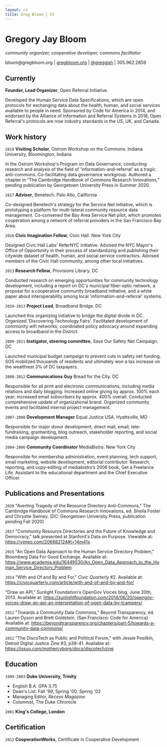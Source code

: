 ```yaml
---
layout: cv
title: Greg Bloom | CV
---
```

# Gregory Jay Bloom
<i>community organizer, cooperative developer, commons facilitator</i>

<div id="webaddress">
<a mailto="bloom@gregbloom.org">bloom@gregbloom.org</a>
| <a href="http://gregbloom.org">gregbloom.org</a> | <a href="http://twitter.com/greggish">@greggish</a> | 305.962.2859
</div>


## Currently

__Founder, Lead Organizer__, Open Referral Initiative. 

Developed the Human Service Data Specifications, which are open protocols for exchanging data about the health, human, and social services available to people in need. Sponsored by Code for America in 2014, and endorsed by the Alliance of Information and Referral Systems in 2018, Open Referral's protocols are now industry standards in the US, UK, and Canada. 


## Work history

`2019`
__Visiting Scholar__, Ostrom Workshop on the Commons. Indiana University, Bloomington, Indiana

In the Ostrom Workshop's Program on Data Governance, conducting research and analysis of the field of 'information-and-referral' as a tragic anti-commons. Co-facilitating data governance workgroup. Authored a chapter in “The Cambridge Handbook of Commons Research Innovations,” pending publication by Georgetown University Press in Summer 2020.



`2017`
__Advisor__, Benetech. Palo Alto, California

Co-designed Benetech's strategy for the Service Net Initiative, which is prototyping a platform for multi-lateral community resource data management. Co-convened the Bay Area Service Net pilot, which promotes cooperation among a network of referral providers in the San Francisco Bay Area.



`2016`
__Civic Imagination Fellow__, Civic Hall. New York City

Designed Civic Hall Labs' ReferNYC initiative. Advised the NYC Mayor's Office of Opportunity in their process of standardizing and publishing their citywide dataset of health, human, and social service contractors. Advised members of the Civic Hall community, among other local initiatives.     



`2013`
__Research Fellow__, Provisions Library. DC

Conducted research on emerging opportunities for community technology development, including a report on DC's municipal fiber-optic network, a proposal for a cooperative community broadband initiative, and a white paper about interoperability among local 'information-and-referral' systems. 



`2010-2013`
__Project Lead__, Broadband Bridge. DC

Launched this organizing initiative to bridge the digital divide in DC. Organized 'Discovering Technology Fairs'. Facilitated development of community wifi networks; coordinated policy advocacy around expanding access to broadband in the District.



`2009-2011` __Instigator, steering committee__, Save Our Safety Net Campaign. DC

Launched municipal budget campaign to prevent cuts in safety net funding. SOS mobilized thousands of residents and ultimately won a tax increase on the wealthiest 3% of DC taxpayers.



`2008-2012` __Communications Guy__ Bread for the City. DC

Responsible for all print and electronic communications, including media relations and daily blogging. Increased online giving by approx. 100% each year; increased email subscribers by approx. 400% overall. Conducted comprehensive update of organizational brand. Organized community events and facilitated internal project management.



`2007-2008` __Development Manager__ Equal Justice USA. Hyattsville, MD

Responsible for major donor development, direct mail, email, tele-fundraising, grantwriting, blog outreach, stakeholder reporting, and social media campaign development.



`2004-2006` __Community Coordinator__ MediaBistro. New York City

Responsible for membership administration, event planning, tech support, email marketing, website development, editorial contributor. Research, reporting, and copy-editing of mediabistro’s 2006 book, Get a Freelance Life. Assistant to the educational department and the Chief Executive Officer. 



## Publications and Presentations

`2020`
"Averting Tragedy of the Resource Directory Anti-Commons," The Cambridge Handbook of Commons Research Innovations, ed. Sheila Foster and Chrystie Swiney. (DC: Georgetown University Press, publication pending Fall 2020)

`2017`
"Community Resource Directories and the Future of Knowledge and Democracy," talk presented at Stanford's Data on Purpose. Viewable at: <a>https://vimeo.com/206682124#t=14m41s</a>

`2015`
"An Open Data Approach to the Human Service Directory Problem," Bloomberg Data For Good Exchange. Available at: <a>https://www.academia.edu/16449530/An_Open_Data_Approach_to_the_Human_Service_Directory_Problem</a>

`2014` 
"With and Of and By and For," <i>Civic Quarterly</i> #2. Available at: <a>https://civicquarterly.com/article/with-and-of-and-by-and-for/</a>

"Draw an API," Sunlight Foundation's OpenGov Voices blog, June 20th, 2013. Available at: <a>https://sunlightfoundation.com/2014/06/20/opengov-voices-draw-an-api-an-interpretation-of-open-data-by-tcampers/</a>

`2013`
"Towards a Community Data Commons," Beyond Transparency, ed. Lauren Dyson and Brett Goldstein. (San Francisco: Code for America) Available at: <a>https://beyondtransparency.org/chapters/part-5/towards-a-community-data-commons/</a>

`2012`
"The DiscoTech as Public and Political Forum," with Jessie Posilkin, Detroit Digital Justice Zine #3, p39-41. Available at: <a>https://issuu.com/mothercyborg/docs/discotechzine</a>


## Education 

`1999-2003`
__Duke University, Trinity__

- English B.A. GPA 3.75  
- Dean's List: Fall '99, Spring '00, Spring '02
- Managing Editor, <i>Recess Magazine</i>
- Columnist, The Duke Chronicle

`2001`
__King's College, London__

## Certification

`2013`
__CooperationWorks__, Certificate in Cooperative Development

<!-- ### Footer

Last updated: Jan 2020 -->


